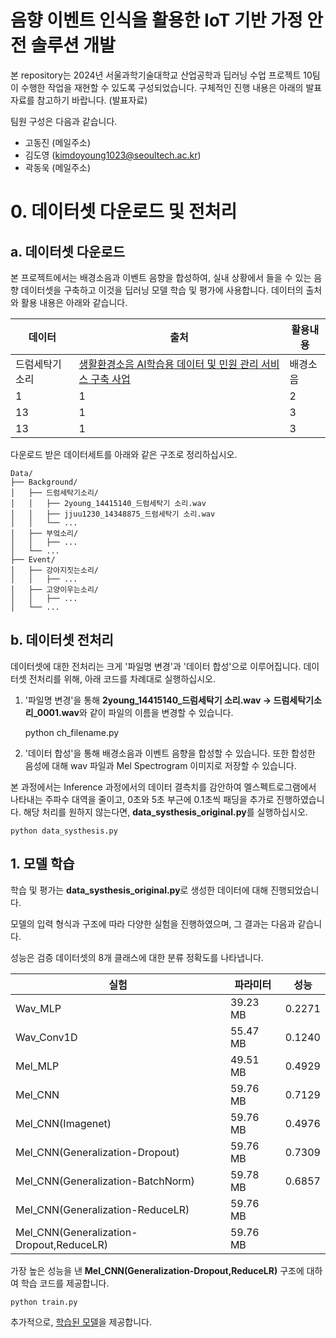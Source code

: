 # 음향 이벤트 인식을 활용한 IoT 기반 가정 안전 솔루션 개발
본 repository는 2024년 서울과학기술대학교 산업공학과 딥러닝 수업 프로젝트 10팀이 수행한 작업을 재현할 수 있도록 구성되었습니다.
구체적인 진행 내용은 아래의 발표자료를 참고하기 바랍니다.
(발표자료)

팀원 구성은 다음과 같습니다.
+ 고동진 (메일주소)
+ 김도영 (kimdoyoung1023@seoultech.ac.kr)
+ 곽동욱 (메일주소)
  
# 0. 데이터셋 다운로드 및 전처리
## a. 데이터셋 다운로드
본 프로젝트에서는 배경소음과 이벤트 음향을 합성하여, 실내 상황에서 들을 수 있는 음향 데이터셋을 구축하고 이것을 딥러닝 모델 학습 및 평가에 사용합니다.
데이터의 출처와 활용 내용은 아래와 같습니다.

| **데이터** |**출처** | **활용내용** |
|------|--------|--------|
| 드럼세탁기소리 | [생활환경소음 AI학습용 데이터 및 민원 관리 서비스 구축 사업](https://aihub.or.kr/aihubdata/data/view.do?currMenu=115&topMenu=100&aihubDataSe=realm&dataSetSn=71296)  |배경소음|
| 1 |1   |2|
| 13 | 1   |3|
| 13 | 1   |3|

다운로드 받은 데이터세트를 아래와 같은 구조로 정리하십시오.

    Data/
    ├── Background/
    │   ├── 드럼세탁기소리/
    │   │   ├── 2young_14415140_드럼세탁기 소리.wav
    │   │   ├── jjuu1230_14348875_드럼세탁기 소리.wav
    │   │   └── ...
    │   ├── 부엌소리/
    │   │   ├── ...
    │   └── ...
    ├── Event/
    │   ├── 강아지짓는소리/
    │   │   ├── ...
    │   ├── 고양이우는소리/
    │   │   ├── ...
    │   └── ...

## b. 데이터셋 전처리
데이터셋에 대한 전처리는 크게 '파일명 변경'과 '데이터 합성'으로 이루어집니다.
데이터셋 전처리를 위해, 아래 코드를 차례대로 실행하십시오.


1) '파일명 변경'을 통해 **2young_14415140_드럼세탁기 소리.wav -> 드럼세탁기소리_0001.wav**와 같이 파일의 이름을 변경할 수 있습니다.

    python ch_filename.py
   

3) '데이터 합성'을 통해 배경소음과 이벤트 음향을 합성할 수 있습니다. 또한 합성한 음성에 대해 wav 파일과 Mel Spectrogram 이미지로 저장할 수 있습니다.

본 과정에서는 Inference 과정에서의 데이터 결측치를 감안하여 멜스펙트로그램에서 나타내는 주파수 대역을 줄이고, 0초와 5초 부근에 0.1초씩 패딩을 추가로 진행하였습니다. 해당 처리를 원하지 않는다면, **data_systhesis_original.py**를 실행하십시오.

    python data_systhesis.py


## 1. 모델 학습
학습 및 평가는 **data_systhesis_original.py**로 생성한 데이터에 대해 진행되었습니다.

모델의 입력 형식과 구조에 따라 다양한 실험을 진행하였으며, 그 결과는 다음과 같습니다.

성능은 검증 데이터셋의 8개 클래스에 대한 분류 정확도를 나타냅니다.


|실험|파라미터|성능|
|------|---|---|
|Wav_MLP|39.23 MB|0.2271|
|Wav_Conv1D|55.47 MB|0.1240|
|Mel_MLP|49.51 MB|0.4929|
|Mel_CNN|59.76 MB|0.7129|
|Mel_CNN(Imagenet)|59.76 MB|0.4976|
|Mel_CNN(Generalization-Dropout)|59.76 MB|0.7309|
|Mel_CNN(Generalization-BatchNorm)|59.78 MB|0.6857|
|Mel_CNN(Generalization-ReduceLR)|59.76 MB||
|Mel_CNN(Generalization-Dropout,ReduceLR)|59.76 MB||

가장 높은 성능을 낸 **Mel_CNN(Generalization-Dropout,ReduceLR)** 구조에 대하여 학습 코드를 제공합니다.

    python train.py

추가적으로, [학습된 모델](www.naver.con)을 제공합니다.
